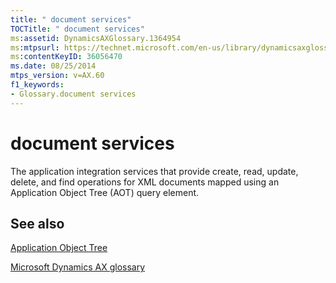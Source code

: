 ```yaml
---
title: " document services"
TOCTitle: " document services"
ms:assetid: DynamicsAXGlossary.1364954
ms:mtpsurl: https://technet.microsoft.com/en-us/library/dynamicsaxglossary.1364954(v=AX.60)
ms:contentKeyID: 36056470
ms.date: 08/25/2014
mtps_version: v=AX.60
f1_keywords:
- Glossary.document services
---
```


# document services

The application integration services that provide create, read, update, delete, and find operations for XML documents mapped using an Application Object Tree (AOT) query element.

## See also

[Application Object Tree](application-object-tree.md)

[Microsoft Dynamics AX glossary](glossary/microsoft-dynamics-ax-glossary.md)

  


